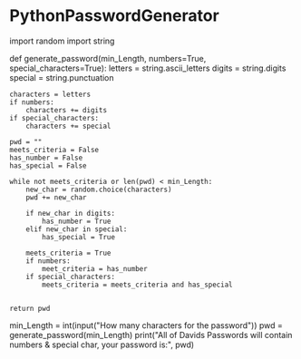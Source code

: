 # PythonPasswordGenerator
import random
import string


def generate_password(min_Length, numbers=True, special_characters=True):
    letters = string.ascii_letters
    digits = string.digits
    special = string.punctuation

    characters = letters
    if numbers:
        characters += digits
    if special_characters:
        characters += special

    pwd = ""
    meets_criteria = False
    has_number = False
    has_special = False

    while not meets_criteria or len(pwd) < min_Length:
        new_char = random.choice(characters)
        pwd += new_char

        if new_char in digits:
            has_number = True
        elif new_char in special:
            has_special = True

        meets_criteria = True
        if numbers:
            meet_criteria = has_number
        if special_characters:
            meets_criteria = meets_criteria and has_special


    return pwd

min_Length = int(input("How many characters for the password"))
pwd = generate_password(min_Length)
print("All of Davids Passwords will contain numbers & special char, your password is:", pwd)

